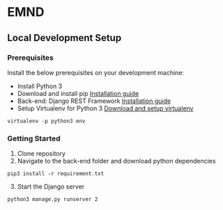 # EMND

Local Development Setup
------
### Prerequisites
Install the below prerequisites on your development machine:
* Install Python 3
* Download and install pip [Installation guide](https://packaging.python.org/tutorials/installing-packages/)
* Back-end: Django REST Framework [Installation guide](http://www.django-rest-framework.org/#installation)
* Setup Virtualenv for Python 3 [Download and setup virtualenv](https://packaging.python.org/tutorials/installing-packages/#optionally-create-a-virtual-environment)<br>
```
virtualenv -p python3 env
```


### Getting Started
1. Clone repository
2. Navigate to the back-end folder and download python dependencies<br>
```
pip3 install -r requirement.txt
```
3. Start the Django server<br>
```
python3 manage.py runserver 2
```
